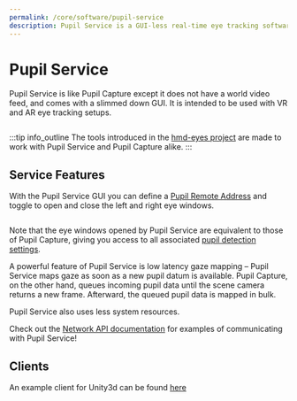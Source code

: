 ```yaml
---
permalink: /core/software/pupil-service
description: Pupil Service is a GUI-less real-time eye tracking software used primarily with Pupil Labs VR/AR eye tracking add-ons. 
---
```


# Pupil Service
Pupil Service is like Pupil Capture except it does not have a world video feed, and comes with a slimmed down GUI. 
It is intended to be used with VR and AR eye tracking setups.

<div class="pb-4">
  <v-img :src="require('../../media/core/icons/ps.png')" style="display:flex;margin:0 auto;width:100px;"></v-img>
</div>

:::tip
<v-icon large color="info">info_outline</v-icon>
The tools introduced in the [hmd-eyes project](https://github.com/pupil-labs/hmd-eyes) are made to work with Pupil Service and Pupil Capture alike.
:::

## Service Features
With the Pupil Service GUI you can define a [Pupil Remote Address](/developer/core/network-api/#pupil-remote)
and toggle to open and close the left and right eye windows.

<div class="pb-4">
  <v-img :src="require('../../media/core/imgs/ps-gui.jpg')" style="display:flex;margin:0 auto;width:400px"></v-img>
</div>

Note that the eye windows opened by Pupil Service are equivalent to those of Pupil Capture, giving you access to all
associated [pupil detection settings](/core/software/pupil-capture/#fine-tuning-pupil-detection).

A powerful feature of Pupil Service is low latency gaze mapping – Pupil Service maps gaze as soon as a new pupil datum 
is available. Pupil Capture, on the other hand, queues incoming pupil data until the scene camera returns a new frame. Afterward, the queued pupil data is mapped in bulk. 

Pupil Service also uses less system resources. 

Check out the [Network API documentation](/developer/core/network-api/#communicating-with-pupil-service) for examples of 
communicating with Pupil Service!

## Clients
An example client for Unity3d can be found [here](https://github.com/pupil-labs/hmd-eyes/releases/latest)
